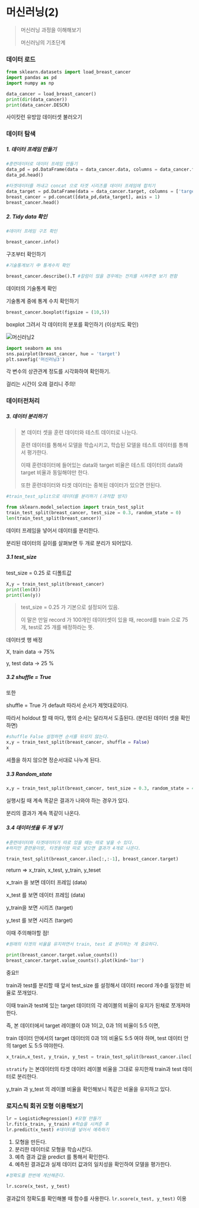# 머신러닝(2)



> 머신러닝 과정을 이해해보기
>
> 머신러닝의 기초단계



### 데이터 로드



```python
from sklearn.datasets import load_breast_cancer
import pandas as pd
import numpy as np

data_cancer = load_breast_cancer()
print(dir(data_cancer))
print(data_cancer.DESCR)

```



사이킷런 유방암 데이터셋 불러오기



### 데이터 탐색

##### 1. 데이터 프레임 만들기

```python
#훈련데이터로 데이터 프레임 만들기
data_pd = pd.DataFrame(data = data_cancer.data, columns = data_cancer.feature_names)
data_pd.head()

#타겟데이터를 꺼내고 concat 으로 타겟 시리즈를 데이터 프레임에 합치기
data_target = pd.DataFrame(data = data_cancer.target, columns = ['target'])
breast_cancer = pd.concat([data_pd,data_target], axis = 1)
breast_cancer.head()
```



##### 2. Tidy data 확인



```python
#데이터 프레임 구조 확인

breast_cancer.info()
```

구조부터 확인하기



```python
#기술통계보기 中 통계수치 확인

breast_cancer.describe().T #칼럼이 많을 경우에는 전치를 시켜주면 보기 편함
```



데이터의 기술통계 확인

기술통계 중에 통계 수치 확인하기



```py
breast_cancer.boxplot(figsize = (10,5))
```



boxplot 그려서 각 데이터의 분포를 확인하기 (이상치도 확인)

![머신러닝2](C:/study/workspace_python/MachineLearning/%EB%A8%B8%EC%8B%A0%EB%9F%AC%EB%8B%9D2.png)



```python
import seaborn as sns
sns.pairplot(breast_cancer, hue = 'target')
plt.savefig('머신러닝3')
```



각 변수의 상관관계 정도를 시각화하여 확인하기.

걸리는 시간이 오래 걸리니 주의!



### 데이터전처리



##### 3. 데이터 분리하기



> 본 데이터 셋을 훈련 데이터와 테스트 데이터로 나눈다.
>
> 훈련 데이터를 통해서 모델을 학습시키고, 학습된 모델을 테스트 데이터를 통해서 평가한다.
>
> 이때 훈련데이터에 들어있는 data와 target 비율은 테스트 데이터의 data와 target 비율과 동일해야만 한다.
>
> 또한 훈련데이터와 타겟 데이터는 중복된 데이터가 있으면 안된다.



```python
#train_test_split으로 데이터를 분리하기 (과적합 방지)

from sklearn.model_selection import train_test_split
train_test_split(breast_cancer, test_size = 0.3, random_state = 0)
len(train_test_split(breast_cancer))

```



데이터 프레임을 넣어서 데이터를 분리한다.

분리된 데이터의 길이를 살펴보면 두 개로 분리가 되어있다.



##### 3.1 test_size

test_size = 0.25 로 디폴트값



```python
X,y = train_test_split(breast_cancer)
print(len(X))
print(len(y))
```



> test_size = 0.25 가 기본으로 설정되어 있음.
>
> 이 말은 만일 record 가 100개인 데이터셋이 있을 때, record를 train 으로 75개, test로 25 개를 배정하라는 뜻.



데이터셋 행 배정

X, train data -> 75%

y, test data -> 25 % 



##### 3.2 shuffle = True

또한 



shuffle = True 가 default 따라서 순서가 제멋대로이다.

따라서 holdout 할 때 마다, 행의 순서는 달라져서 도출된다. (분리된 데이터 셋을 확인하면)



```python
#shuffle False 설정하면 순서를 뒤섞지 않는다.
x,y = train_test_split(breast_cancer, shuffle = False)
x
```



셔플을 하지 않으면 정순서대로 나누게 된다.



##### 3.3 Random_state



```python
x,y = train_test_split(breast_cancer, test_size = 0.3, random_state = 42)
```



실행시킬 때 계속 똑같은 결과가 나와야 하는 경우가 있다.

분리의 결과가 계속 똑같이 나온다.



##### 3.4 데이터셋을 두 개 넣기



```python
#훈련데이터와 타겟데이터가 따로 있을 때는 따로 넣을 수 있다.
#하지만 훈련용이랑, 타겟용이랑 따로 넣으면 결과가 4개로 나온다.

train_test_split(breast_cancer.iloc[:,:-1], breast_cancer.target)

```



return => x_train, x_test, y_train, y_teset

x_train 을 보면 데이터 프레임 (data)

x_test 를 보면 데이터 프레임 (data)

y_train을 보면 시리즈 (target)

y_test 를 보면 시리즈 (target)



이때 주의해야할 점!



```python
#원래의 타겟의 비율을 유지하면서 train, test 로 분리하는 게 중요하다.

print(breast_cancer.target.value_counts())
breast_cancer.target.value_counts().plot(kind='bar')
```



중요!!



train과 test를 분리할 때 앞서 test_size 를 설정해서 데이터 record 개수를 일정한 비율로 쪼개었다.

이때 train과 test에 있는 target 데이터의 각 레이블의 비율이 유지가 된채로 쪼개져야한다.

즉, 본 데이터에서 target 레이블이 0과 1이고, 0과 1의 비율이 5:5 이면,

train 데이터 안에서의 target 데이터의 0과 1의 비율도 5:5 여야 하며, test 데이터 안의 target 도 5:5 여야한다.



```python
x_train,x_test, y_train, y_test = train_test_split(breast_cancer.iloc[:,:-1], breast_cancer.target, stratify = breast_cancer.target)

```



`stratify` 는 본데이터의 타겟 데이터 레이블 비율을 그대로 유지한채 train과 test 데이터로 분리한다.

y_train 과 y_test 의 레이블 비율을 확인해보니 똑같은 비율을 유지하고 있다.



### 로지스틱 회귀 모형 이용해보기



```python
lr = LogisticRegression() #모형 만들기
lr.fit(x_train, y_train) #학습을 시켜준 후
lr.predict(x_test) #데이터를 넣어서 예측하기

```



1. 모형을 만든다.
2. 분리한 데이터로 모형을 학습시킨다.
3. 예측 결과 값을 predict 를 통해서 확인한다.
4. 예측된 결과값과 실제 데이터 값과의 일치성을 확인하여 모델을 평가한다.



```python
#정확도를 한번에 계산해준다.

lr.score(x_test, y_test)
```



결과값의 정확도를 확인해볼 때 함수를 사용한다. `lr.score(x_test, y_test)` 이용



